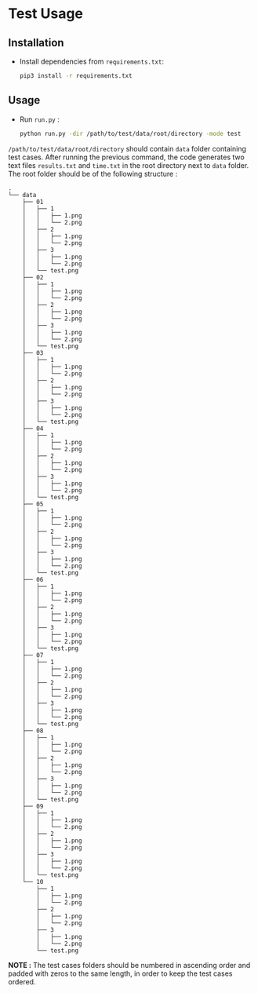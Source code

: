 # Test Usage

## Installation

-   Install dependencies from `requirements.txt`:
    ```bash
    pip3 install -r requirements.txt
    ```

## Usage

-   Run `run.py` :
    ```bash
    python run.py -dir /path/to/test/data/root/directory -mode test
    ```

`/path/to/test/data/root/directory` should contain `data` folder containing test cases. After running the previous command, the code generates two text files `results.txt` and `time.txt` in the root directory next to `data` folder.  The root folder should be of the following structure :

```
.
└── data
    ├── 01
    │   ├── 1
    │   │   ├── 1.png
    │   │   └── 2.png
    │   ├── 2
    │   │   ├── 1.png
    │   │   └── 2.png
    │   ├── 3
    │   │   ├── 1.png
    │   │   └── 2.png
    │   └── test.png
    ├── 02
    │   ├── 1
    │   │   ├── 1.png
    │   │   └── 2.png
    │   ├── 2
    │   │   ├── 1.png
    │   │   └── 2.png
    │   ├── 3
    │   │   ├── 1.png
    │   │   └── 2.png
    │   └── test.png
    ├── 03
    │   ├── 1
    │   │   ├── 1.png
    │   │   └── 2.png
    │   ├── 2
    │   │   ├── 1.png
    │   │   └── 2.png
    │   ├── 3
    │   │   ├── 1.png
    │   │   └── 2.png
    │   └── test.png
    ├── 04
    │   ├── 1
    │   │   ├── 1.png
    │   │   └── 2.png
    │   ├── 2
    │   │   ├── 1.png
    │   │   └── 2.png
    │   ├── 3
    │   │   ├── 1.png
    │   │   └── 2.png
    │   └── test.png
    ├── 05
    │   ├── 1
    │   │   ├── 1.png
    │   │   └── 2.png
    │   ├── 2
    │   │   ├── 1.png
    │   │   └── 2.png
    │   ├── 3
    │   │   ├── 1.png
    │   │   └── 2.png
    │   └── test.png
    ├── 06
    │   ├── 1
    │   │   ├── 1.png
    │   │   └── 2.png
    │   ├── 2
    │   │   ├── 1.png
    │   │   └── 2.png
    │   ├── 3
    │   │   ├── 1.png
    │   │   └── 2.png
    │   └── test.png
    ├── 07
    │   ├── 1
    │   │   ├── 1.png
    │   │   └── 2.png
    │   ├── 2
    │   │   ├── 1.png
    │   │   └── 2.png
    │   ├── 3
    │   │   ├── 1.png
    │   │   └── 2.png
    │   └── test.png
    ├── 08
    │   ├── 1
    │   │   ├── 1.png
    │   │   └── 2.png
    │   ├── 2
    │   │   ├── 1.png
    │   │   └── 2.png
    │   ├── 3
    │   │   ├── 1.png
    │   │   └── 2.png
    │   └── test.png
    ├── 09
    │   ├── 1
    │   │   ├── 1.png
    │   │   └── 2.png
    │   ├── 2
    │   │   ├── 1.png
    │   │   └── 2.png
    │   ├── 3
    │   │   ├── 1.png
    │   │   └── 2.png
    │   └── test.png
    └── 10
        ├── 1
        │   ├── 1.png
        │   └── 2.png
        ├── 2
        │   ├── 1.png
        │   └── 2.png
        ├── 3
        │   ├── 1.png
        │   └── 2.png
        └── test.png
```

__NOTE :__ The test cases folders should be numbered in ascending order and padded with zeros to the same length, in order to keep the test cases ordered.
